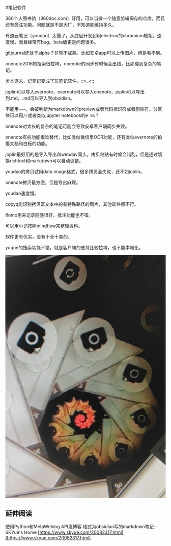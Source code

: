 #笔记软件

360个人图书馆（360doc.com）好用，可以当做一个随意剪辑保存的仓库，而且还有旁注功能。问题就是不是大厂，不知道能维持多久。

有道云笔记（youdao）太慢了，从底层开发到用electron的chromium框架，速度慢，而且经常有bug。beta版更是问题很多。

gitjournal还处于alpha？非常不成熟。比如安卓app可以上传图片，但是看不到。

onenote2016的搜索很拉垮，onenote的同步有时候会出错，比如碰到复杂的笔记。

舍本逐末，记笔记变成了玩笔记软件，::>_<::

joplin可以导入evernote，evernote可以导入onenote，joplin可以导出到.md，.md可以导入到obsidian。

不能用`~~~`，会被判断为markdown的preview或者代码标识符或者删除符。分区块可以用`//`或者类似jupyter notebook的`# %%`？

onenote对太长的复杂的笔记可能会导致安卓客户端同步失败。

onenote有些功能很难替代，比如类似微信里OCR功能，还有类似evernote的拍摄文档和白板的功能。

joplin最好用的是导入导出和webdav同步。拷贝粘贴有时候会错乱，但是通过切换richtext和markdown可以自动调整。

youdao的拷贝试用data:image格式，很多拷贝会失败，还不如joplin。

onenote拷贝最方便，但是导出麻烦。

youdao速度慢。

copyq能识别拷贝富文本中的有特殊路径的图片，其他软件都不行。

flomo用来记录随感很好，批注功能也不错。

可以用小记按照mindflow来整理资料。

软件更有优劣，没有十全十美的。

yuque的搜索功能不错，就是客户端的支持比较拉垮，也不能本地化。

![自指分形图](/images/mmexport1640057557456.jpg)

## 延伸阅读
使用Python和MetaWeblog API发博客 格式为obsidian写的markdown笔记 - SKYue's Home
[https://www.skyue.com/20082317.html](https://www.skyue.com/20082317.html)



